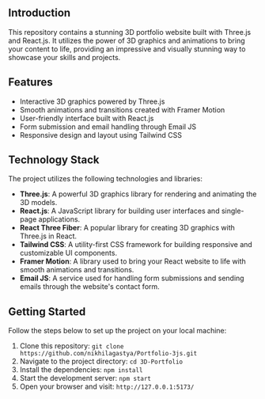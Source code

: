 
## Introduction
This repository contains a stunning 3D portfolio website built with Three.js and React.js. It utilizes the power of 3D graphics and animations to bring your content to life, providing an impressive and visually stunning way to showcase your skills and projects.

## Features
- Interactive 3D graphics powered by Three.js
- Smooth animations and transitions created with Framer Motion
- User-friendly interface built with React.js
- Form submission and email handling through Email JS
- Responsive design and layout using Tailwind CSS

## Technology Stack
The project utilizes the following technologies and libraries:
- **Three.js**: A powerful 3D graphics library for rendering and animating the 3D models.
- **React.js**: A JavaScript library for building user interfaces and single-page applications.
- **React Three Fiber**: A popular library for creating 3D graphics with Three.js in React.
- **Tailwind CSS**: A utility-first CSS framework for building responsive and customizable UI components.
- **Framer Motion**: A library used to bring your React website to life with smooth animations and transitions.
- **Email JS**: A service used for handling form submissions and sending emails through the website's contact form.

## Getting Started
Follow the steps below to set up the project on your local machine:

1. Clone this repository: `git clone https://github.com/nikhilagastya/Portfolio-3js.git`
2. Navigate to the project directory: `cd 3D-Portfolio`
3. Install the dependencies: `npm install`
4. Start the development server: `npm start`
5. Open your browser and visit: `http://127.0.0.1:5173/`
